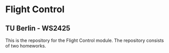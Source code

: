 # Flight Control

## TU Berlin - WS2425

This is the repository for the Flight Control module. The repository consists of two homeworks.
